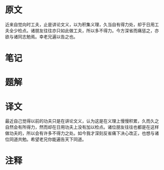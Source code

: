 # 原文
近来自觉向时工夫，止是讲论文义，以为积集义理，久当自有得力处，却于日用工夫全少检点。诸朋友往往亦只如此做工夫，所以多不得力。今方深省而痛惩之，亦欲与诸同志勉焉。幸老兄遍以告之也。
# 笔记

# 题解

# 译文
最近自己觉得以前的功夫只是在讲论文义，认为这是在义理上慢慢积累，久而久之自然会有所得力，然而却在日用功夫上没有加以检点。诸位朋友往往也都是在这样做功夫的，所以会有许多不得力之处。如今我才深刻反省痛下决心改正，也想与诸位同道共勉。希望老兄你能遍告天下同道。
# 注释